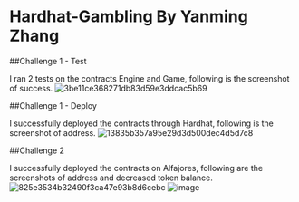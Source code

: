 # Hardhat-Gambling By Yanming Zhang

##Challenge 1 - Test

I ran 2 tests on the contracts Engine and Game, following is the screenshot of success.
![3be11ce368271db83d59e3ddcac5b69](https://user-images.githubusercontent.com/115550398/226235064-575a1335-46a1-4656-8150-2dc03cfebfe9.png)


##Challenge 1 - Deploy

I successfully deployed the contracts through Hardhat, following is the screenshot of address.
![13835b357a95e29d3d500dec4d5d7c8](https://user-images.githubusercontent.com/115550398/226235415-b32b5571-408d-4a78-b436-24e2afe05538.png)


##Challenge 2

I successfully deployed the contracts on Alfajores, following are the screenshots of address and decreased token balance.
![825e3534b32490f3ca47e93b8d6cebc](https://user-images.githubusercontent.com/115550398/226235635-7e2065fd-2823-4ea8-96ce-f79241f275fe.png)
![image](https://user-images.githubusercontent.com/115550398/226235688-7b2f497c-6d0c-4342-99f4-2aa69c13466d.png)
